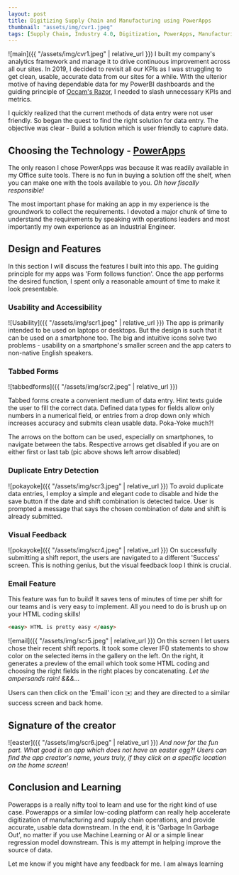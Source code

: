 ```yaml
---
layout: post
title: Digitizing Supply Chain and Manufacturing using PowerApps
thumbnail: "assets/img/cvr1.jpeg"
tags: [Supply Chain, Industry 4.0, Digitization, PowerApps, Manufacturing Analytics ]
---
```

![main]({{ "/assets/img/cvr1.jpeg" | relative_url }})
I built my company's analytics framework and manage it to drive continuous improvement across all our sites. In 2019, I decided to revisit all our KPIs as I was struggling to get clean, usable, accurate data from our sites for a while. With the ulterior motive of having dependable data for my PowerBI dashboards and the guiding principle of [Occam's Razor](https://en.wikipedia.org/wiki/Occam's_razor), I needed to slash unnecessary KPIs and metrics.

I quickly realized that the current methods of data entry were not user friendly. So began the quest to find the right solution for data entry. The objective was clear - Build a solution which is user friendly to capture data.

## Choosing the Technology - [PowerApps](https://powerapps.microsoft.com/en-us/)
The only reason I chose PowerApps was because it was readily available in my Office suite tools. There is no fun in buying a solution off the shelf, when you can make one with the tools available to you. *Oh how fiscally responsible!*

The most important phase for making an app in my experience is the groundwork to collect the requirements. I devoted a major chunk of time to understand the requirements by speaking with operations leaders and most importantly my own experience as an Industrial Engineer.

## Design and Features
In this section I will discuss the features I built into this app. The guiding principle for my apps was 'Form follows function'. Once the app performs the desired function, I spent only a reasonable amount of time to make it look presentable.

### Usability and Accessibility
![Usability]({{ "/assets/img/scr1.jpeg" | relative_url }})
The app is primarily intended to be used on laptops or desktops. But the design is such that it can be used on a smartphone too.
The big and intuitive icons solve two problems - usability on a smartphone's smaller screen and the app caters to non-native English speakers.

### Tabbed Forms
![tabbedforms]({{ "/assets/img/scr2.jpeg" | relative_url }})

Tabbed forms create a convenient medium of data entry. Hint texts guide the user to fill the correct data. Defined data types for fields allow only numbers in a numerical field, or entries from a drop down only which increases accuracy and submits clean usable data. Poka-Yoke much?!

The arrows on the bottom can be used, especially on smartphones, to navigate between the tabs. Respective arrows get disabled if you are on either first or last tab (pic above shows left arrow disabled)

### Duplicate Entry Detection
![pokayoke]({{ "/assets/img/scr3.jpeg" | relative_url }})
To avoid duplicate data entries, I employ a simple and elegant code to disable and hide the save button if the date and shift combination is detected twice. User is prompted a message that says the chosen combination of date and shift is already submitted.

### Visual Feedback
![pokayoke]({{ "/assets/img/scr4.jpeg" | relative_url }})
On successfully submitting a shift report, the users are navigated to a different 'Success' screen. This is nothing genius, but the visual feedback loop I think is crucial.

### Email Feature
This feature was fun to build! It saves tens of minutes of time per shift for our teams and is very easy to implement. All you need to do is brush up on your HTML coding skills!

```html
<easy> HTML is pretty easy </easy>
```
![email]({{ "/assets/img/scr5.jpeg" | relative_url }})
On this screen I let users chose their recent shift reports. It took some clever IF() statements to show color on the selected items in the gallery on the left. On the right, it generates a preview of the email which took some HTML coding and choosing the right fields in the right places by concatenating. *Let the ampersands rain! &&&...*

Users can then click on the 'Email' icon ✉️ and they are directed to a similar success screen and back home.

## Signature of the creator
![easter]({{ "/assets/img/scr6.jpeg" | relative_url }})
*And now for the fun part. What good is an app which does not have an easter egg?! Users can find the app creator's name, yours truly, if they click on a specific location on the home screen!*

## Conclusion and Learning
Powerapps is a really nifty tool to learn and use for the right kind of use case. Powerapps or a similar low-coding platform can really help accelerate digitization of manufacturing and supply chain operations, and provide accurate, usable data downstream. In the end, it is 'Garbage In Garbage Out', no matter if you use Machine Learning or AI or a simple linear regression model downstream. This is my attempt in helping improve the source of data.

Let me know if you might have any feedback for me. I am always learning
